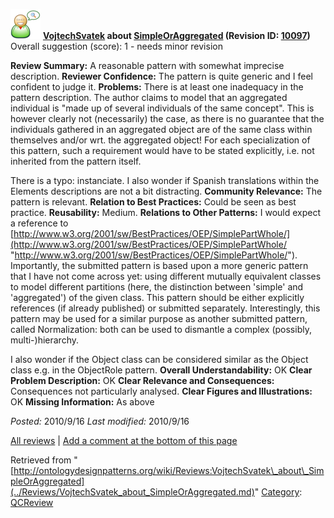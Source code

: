 [![](../images/thumb/2/29/Reviewer.png/48px-Reviewer.png)](../Image/Reviewer.png.md "Reviewer.png")
__[VojtechSvatek](../User/VojtechSvatek.md "User:VojtechSvatek") about [SimpleOrAggregated](../Submissions/SimpleOrAggregated.md "Submissions:SimpleOrAggregated") (Revision ID: [10097](../Submissions/SimpleOrAggregated@oldid=10097.md "http://ontologydesignpatterns.org/wiki/Submissions:SimpleOrAggregated?oldid=10097"))__
Overall suggestion (score): 1 - needs minor revision




 __Review Summary:__ A reasonable pattern with somewhat imprecise description.
__Reviewer Confidence:__ The pattern is quite generic and I feel confident to judge it.
__Problems:__ There is at least one inadequacy in the pattern description. The author claims to model that an aggregated individual is "made up of several individuals of the same concept". This is however clearly not (necessarily) the case, as there is no guarantee that the individuals gathered in an aggregated object are of the same class within themselves and/or wrt. the aggregated object!
For each specialization of this pattern, such a requirement would have to be stated explicitly, i.e. not inherited from the pattern itself.



There is a typo: instanciate. I also wonder if Spanish translations within the Elements descriptions are not a bit distracting.
__Community Relevance:__ The pattern is relevant.
__Relation to Best Practices:__ Could be seen as best practice.
__Reusability:__ Medium.
__Relations to Other Patterns:__ I would expect a reference to [http://www.w3.org/2001/sw/BestPractices/OEP/SimplePartWhole/](http://www.w3.org/2001/sw/BestPractices/OEP/SimplePartWhole/ "http://www.w3.org/2001/sw/BestPractices/OEP/SimplePartWhole/").
Importantly, the submitted pattern is based upon a more generic pattern that I have not come across yet: using different mutually equivalent classes to model different partitions (here, the distinction between 'simple' and 'aggregated') of the given class. This pattern should be either explicitly references (if already published) or submitted separately. Interestingly, this pattern may be used for a similar purpose as another submitted pattern, called Normalization: both can be used to dismantle a complex (possibly, multi-)hierarchy.



I also wonder if the Object class can be considered similar as the Object class e.g. in the ObjectRole pattern.
__Overall Understandability:__ OK
__Clear Problem Description:__ OK
__Clear Relevance and Consequences:__ Consequences not particularly analysed.
__Clear Figures and Illustrations:__ OK
__Missing Information:__ As above

_Posted:_ 2010/9/16 _Last modified:_ 2010/9/16



[All reviews](../Reviews/Main.md "Reviews:Main") | [Add a comment at the bottom of this page](index.php@title=Odp%253AAdd_comment&target=../Reviews/VojtechSvatek_about_SimpleOrAggregated.md#New_comment "http://ontologydesignpatterns.org/wiki/index.php?title=Odp:Add_comment&target=Reviews:VojtechSvatek_about_SimpleOrAggregated#New_comment")


Retrieved from "[http://ontologydesignpatterns.org/wiki/Reviews:VojtechSvatek\_about\_SimpleOrAggregated](../Reviews/VojtechSvatek_about_SimpleOrAggregated.md)"
 [Category](http://ontologydesignpatterns.org/wiki/Special:Categories "Special:Categories"): [QCReview](../Category/QCReview.md "Category:QCReview")